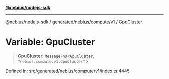 [**@nebius/nodejs-sdk**](../../../../../README.md)

***

[@nebius/nodejs-sdk](../../../../../README.md) / [generated/nebius/compute/v1](../README.md) / GpuCluster

# Variable: GpuCluster

> **GpuCluster**: [`MessageFns`](../../../../../runtime/protos/core/interfaces/MessageFns.md)\<[`GpuCluster`](../interfaces/GpuCluster.md), `"nebius.compute.v1.GpuCluster"`\>

Defined in: src/generated/nebius/compute/v1/index.ts:4445
